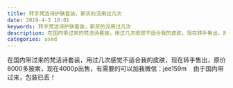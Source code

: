 ```yaml
---
title: 转手梵洁诗护肤套装，新买的没用过几次
date: 2019-4-3 10:01
keywords: 转手梵洁诗护肤套装，新买的没用过几次
description: 在国内带过来的梵洁诗套装，用过几次感觉不适合我的皮肤，现在转手售出，原价8000多披索，现在4000p出售，有需要的可以加我微信：jee159m  由于国内带过来，包装已丢！
categories: used
---
```

<td class="t_f" id="postmessage_3380417">

在国内带过来的梵洁诗套装，用过几次感觉不适合我的皮肤，现在转手售出，原价8000多披索，现在4000p出售，有需要的可以加我微信：jee159m    由于国内带过来，包装已丢！</td>
